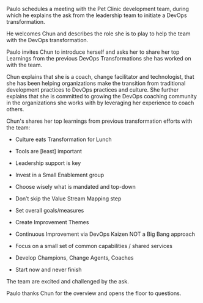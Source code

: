 Paulo schedules a meeting with the Pet Clinic development team, during which he explains the ask from the leadership team to initiate a DevOps transformation.

He welcomes Chun and describes the role she is to play to help the team with the DevOps transformation.

Paulo invites Chun to introduce herself and asks her to share her top Learnings from the previous DevOps Transformations she has worked on with the team.

Chun explains that she is a coach, change facilitator and technologist, that she has been helping organizations make the transition from traditional development practices to DevOps practices and culture. She further explains that she is committed to growing the DevOps coaching community in the organizations she works with by leveraging her experience to coach others.

Chun's shares her top learnings from previous transformation efforts with the team:

* Culture eats Transformation for Lunch

* Tools are [least] important

* Leadership support is key

* Invest in a Small Enablement group

* Choose wisely what is mandated and top-down

* Don’t skip the Value Stream Mapping step

* Set overall goals/measures

* Create Improvement Themes

* Continuous Improvement via DevOps Kaizen NOT a Big Bang approach

* Focus on a small set of common capabilities / shared services

* Develop Champions, Change Agents, Coaches

* Start now and never finish

The team are excited and challenged by the ask.

Paulo thanks Chun for the overview and opens the floor to questions.
